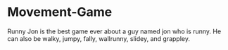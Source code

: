 # Movement-Game
Runny Jon is the best game ever about a guy named jon who is runny. He can also be walky, jumpy, fally, wallrunny, slidey, and grappley.
